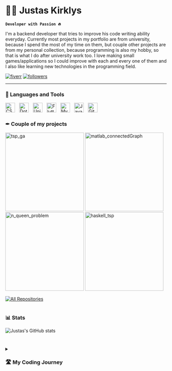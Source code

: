 # 👨‍💻 Justas Kirklys

**`Developer with Passion 🔥`**

I'm a backend developer that tries to improve his code writing ability everyday. Currently most projects in my portfolio are from university, because I spend the most of my time on them, but couple other projects are from my personal collection, because programming is also my hobby, so that is what I do after university work too. I love making small games/applications so I could improve with each and every one of them and I also like learning new technologies in the programming field.

   <p align="left">
      <a href="https://www.fiverr.com/jukicode">
         <img alt="fiverr" title="My Fiverr profile" src="https://custom-icon-badges.demolab.com/badge/Fiverr-62-488207?style=for-the-badge&labelColor=darkgreen&logo=fiverr&logoColor=white"/></a>
      <a href="https://github.com/devJUKI?tab=followers">
         <img alt="followers" title="Follow me on Github" src="https://custom-icon-badges.demolab.com/github/followers/devJUKI?color=236ad3&labelColor=1155ba&style=for-the-badge&logo=person-add&label=Follow&logoColor=white"/></a>
   </p>

---

### 🧰 Languages and Tools

<img align="left" alt="CSharp" width="30px" style="padding-right:10px;" src="https://cdn.jsdelivr.net/gh/devicons/devicon/icons/csharp/csharp-original.svg"/>
<img align="left" alt="DotNet" width="30px" style="padding-right:10px;" src="https://cdn.jsdelivr.net/gh/devicons/devicon/icons/dot-net/dot-net-original.svg" />
<img align="left" alt="Unity" width="30px" style="padding-right:10px;" src="https://cdn.jsdelivr.net/gh/devicons/devicon/icons/unity/unity-original.svg" />
<img align="left" alt="Flutter" width="30px" style="padding-right:10px;" src="https://cdn.jsdelivr.net/gh/devicons/devicon/icons/flutter/flutter-original.svg" />
<img align="left" alt="MySQL" width="30px" style="padding-right:10px;" src="https://cdn.jsdelivr.net/gh/devicons/devicon/icons/mysql/mysql-original.svg" />
<img align="left" alt="Java" width="30px" style="padding-right:10px;" src="https://cdn.jsdelivr.net/gh/devicons/devicon/icons/java/java-original.svg"/>
<img align="left" alt="Github" width="30px" style="padding-right:10px;" src="https://cdn.jsdelivr.net/gh/devicons/devicon/icons/github/github-original.svg" />
<br />

#

### ✒ Couple of my projects

<!-- BEGIN GITHUB-PROJECTS -->
  <a href="https://github.com/devJUKI/TSP_GA/"><img width="245" src="https://denvercoder1-github-readme-stats.vercel.app/api/pin/?username=devJUKI&repo=TSP_GA&theme=react&bg_color=1F222E&title_color=F85D7F&hide_border=true&icon_color=F8D866&show_icons=false" alt="tsp_ga"></a>
  <a href="https://github.com/devJUKI/MATLAB-ConnectedGraph"><img width="245" src="https://denvercoder1-github-readme-stats.vercel.app/api/pin/?username=devJUKI&repo=MATLAB-ConnectedGraph&theme=react&bg_color=1F222E&title_color=F85D7F&hide_border=true&icon_color=F8D866&show_icons=false" alt="matlab_connectedGraph"></a>
  <a href="https://github.com/devJUKI/N-Queen-Problem"><img width="245" src="https://denvercoder1-github-readme-stats.vercel.app/api/pin/?username=devJUKI&repo=N-Queen-Problem&theme=react&bg_color=1F222E&title_color=F85D7F&hide_border=true&icon_color=F8D866&show_icons=false" alt="n_queen_problem"></a>
  <a href="https://github.com/devJUKI/Haskell-TSP"><img width="245" src="https://denvercoder1-github-readme-stats.vercel.app/api/pin/?username=devJUKI&repo=Haskell-TSP&theme=react&bg_color=1F222E&title_color=F85D7F&hide_border=true&icon_color=F8D866&show_icons=false" alt="haskell_tsp"></a>
<!-- END GITHUB-PROJECTS -->

<p align="left">
  <a href="https://github.com/devJUKI/?tab=repositories&sort=stargazers"><img alt="All Repositories" title="All Repositories" src="https://custom-icon-badges.demolab.com/badge/-All%20Repos-6C6C6C?style=for-the-badge&logoColor=white&logo=repo"/></a>
</p>

#

### 📊 Stats

![Justas's GitHub stats](https://github-readme-stats.vercel.app/api?username=devJUKI&show_icons=true&theme=gruvbox)

<!-- ![GitHub Streak](https://streak-stats.demolab.com?user=devJUKI&theme=gruvbox&border_radius=4.5) -->

#

<details>
 <summary><h3>🛣 My Coding Journey</h3></summary>   
   My coding journey started once I stumbled upon files of a website that was made with php. I didn't knew anything about coding then, but because I'm curious, I dug a little bit deeper and opened one php file, then opened a couple more... Then I started making some changes to parts of the code that I understood just from common sense. It was exciting seeing those changes happen in my browser. I felt power. The was website behaving as I wanted. Something sparked inside of me and I started watching YouTube videos about coding. At the time, I wasn't watching a lot of them. But then I started watching more and more. I didn't really knew what to watch exactly, because there are a lot of frameworks, a lot of programming languages, a lot of things you can create with those programming languages and I didn't knew what I want to do with this knowledge. I was just interested in how text can make computer behave as I want to. After some time my school started "Robotics School" activity after lessons in which students learned how to make simple programs for phones with Java and how to make games with Unity. When I started working with Unity, I was really hooked. I started working with Unity in my free time at home after school making small games, but they all got deleted, because once I got to the point where I needed artwork, I just left that project and started another one. I was just interested in coding. And after years of learning Unity and C#, I started making simple WinForms applications, tried new programming languages. I also worked as a freelancer in Fiverr, where I made Unity scripts, and there I completed 62 orders and got straight 5 star ratings. Now I am studying in Kaunas University of Technology and seek to learn more about programming, design patters, architectures, best practises, how should I write more efficient, managable, cleaner and just overall better code.
